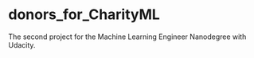 # donors_for_CharityML
The second project for the Machine Learning Engineer Nanodegree with Udacity.

